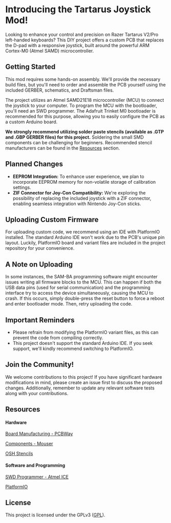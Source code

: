 # Introducing the Tartarus Joystick Mod!

Looking to enhance your control and precision on Razer Tartarus V2/Pro left-handed keyboards? This DIY project offers a custom PCB that replaces the D-pad with a responsive joystick, built around the powerful ARM Cortex-M0 (Atmel SAMD) microcontroller.

## Getting Started

This mod requires some hands-on assembly. We'll provide the necessary build files, but you'll need to order and assemble the PCB yourself using the included GERBER, schematics, and Draftsman files.

The project utilizes an Atmel SAMD21E18 microcontroller (MCU) to connect the joystick to your computer. To program the MCU with the bootloader, you'll need an SWD programmer. The Adafruit Trinket M0 bootloader is recommended for this purpose, allowing you to easily configure the PCB as a custom Arduino board.

**We strongly recommend utilizing solder paste stencils (available as .GTP and .GBP GERBER files) for this project.** Soldering the small SMD components can be challenging for beginners. Recommended stencil manufacturers can be found in the [Resources](#resources) section.

## Planned Changes

- **EEPROM Integration:** To enhance user experience, we plan to incorporate EEPROM memory for non-volatile storage of calibration settings.
- **ZIF Connector for Joy-Con Compatibility:** We're exploring the possibility of replacing the included joystick with a ZIF connector, enabling seamless integration with Nintendo Joy-Con sticks.

## Uploading Custom Firmware

For uploading custom code, we recommend using an IDE with PlatformIO installed. The standard Arduino IDE won't work due to the PCB's unique pin layout. Luckily, PlatformIO board and variant files are included in the project repository for your convenience.

## A Note on Uploading

In some instances, the SAM-BA programming software might encounter issues writing all firmware blocks to the MCU. This can happen if both the USB data pins (used for serial communication) and the programming interface try to access the device simultaneously, causing the MCU to crash. If this occurs, simply double-press the reset button to force a reboot and enter bootloader mode. Then, retry uploading the code.

## Important Reminders

- Please refrain from modifying the PlatformIO variant files, as this can prevent the code from compiling correctly.
- This project doesn't support the standard Arduino IDE. If you seek support, we'll kindly recommend switching to PlatformIO.

## Join the Community!

We welcome contributions to this project! If you have significant hardware modifications in mind, please create an issue first to discuss the proposed changes. Additionally, remember to update any relevant software tests along with your contributions.

## Resources
#### Hardware
[Board Manufacturing - PCBWay](https://www.pcbway.com)

[Components - Mouser](https://www.mouser.com)

[OSH Stencils](https://www.oshstencils.com)

#### Software and Programming
[SWD Programmer - Atmel ICE](https://www.mouser.com/ProductDetail/Microchip-Technology/ATATMEL-ICE?qs=KLFHFgXTQiDAUrt43H15kQ%3D%3D)

[PlatformIO](https://platformio.org)

## License

This project is licensed under the GPLv3 ([GPL](https://choosealicense.com/licenses/gpl-3.0/)).
